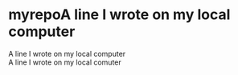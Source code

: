# myrepoA line I wrote on my local computer  
A line I wrote on my local computer  
A line I wrote on my local comuter
